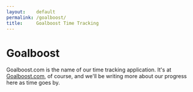```yaml
---
layout:    default
permalink: /goalboost/
title:     Goalboost Time Tracking
---
```


# Goalboost
Goalboost.com is the name of our time tracking application.  It's at [Goalboost.com](http://goalboost.com), of course,
and we'll be writing more about our progress here as time goes by.
